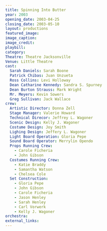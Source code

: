 ```yaml
---
title: Spinning Into Butter
year: 2003
opening_date: 2003-04-25
closing_date: 2003-05-10
layout: productions
featured_image: 
image_caption:
image_credit:
playbill: 
category: 
Theatre: Theatre Jacksonville
Venue: Little Theatre
cast:
  Sarah Daniels: Sarah Boone
  Patrick Chibas: Juan Unzueta
  Ross Collins: Levi Holloway
  Dean Catharine Kennedy: Sandra S. Spurney
  Dean Burton Strauss: Mark Wright
  Mr. Meyers: Kevin Sowers
  Greg Sullivan: Jack Wallace
crew:
  Artistic Director: Donna Zell
  Stage Manager: Valerie Howard
  Technical Direcor: Jeffrey L. Wagoner
  Scenic Design: Kelly J. Wagoner
  Costume Design: Joy Smith
  Lighing Design: Jeffery L. Wagoner
  Light Board Operation: Gloria Pepe
  Sound Board Operator: Merrylin Opendo
  Props Running Crew: 
    - Carole Ficheria
    - John Gibson
  Costumes Running Crew: 
    - Katie Braddy
    - Samantha Watson
    - Chelsea Cole
  Set Construction: 
    - Gloria Pepe
    - John Gibson
    - Carole Ficheria
    - Jason Henley
    - Sarah Henley
    - Carl Vorwerk
    - Kelly J. Wagoner
orchestra:
external_links:
---
```

